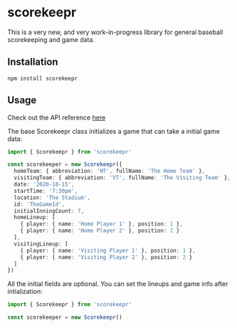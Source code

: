 # scorekeepr

This is a very new, and very work-in-progress library for general baseball scorekeeping and game data.

## Installation

`npm install scorekeepr`

## Usage

Check out the API reference [here](https://scorekeepr.tech)

The base Scorekeepr class initializes a game that can take a initial game data:

```ts
import { Scorekeepr } from 'scorekeepr'

const scorekeeper = new Scorekeepr({
  homeTeam: { abbreviation: 'HT', fullName: 'The Home Team' },
  visitingTeam: { abbreviation: 'VT', fullName: 'The Visiting Team' },
  date: '2020-10-15',
  startTime: '7:30pm',
  location: 'The Stadium',
  id: 'TheGameId',
  initialInningCount: 7,
  homeLineup: [
    { player: { name: 'Home Player 1' }, position: 1 },
    { player: { name: 'Home Player 2' }, position: 2 }
  ],
  visitingLineup: [
    { player: { name: 'Visiting Player 1' }, position: 1 },
    { player: { name: 'Visiting Player 2' }, position: 2 }
  ]
})
```

All the initial fields are optional. You can set the lineups and game info after intialization:

```ts
import { Scorekeepr } from 'scorekeepr'

const scorekeeper = new Scorekeepr()
```
